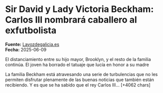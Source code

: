 # Sir David y Lady Victoria Beckham: Carlos III nombrará caballero al exfutbolista

**Fuente:** [Lavozdegalicia.es](https://www.lavozdegalicia.es/noticia/gente/2025/06/09/sir-david-lady-victoria-beckham-carlos-iii-nombrara-caballero-exfutbolista/00031749473849732875725.htm)  
**Fecha:** 2025-06-09

El distanciamiento entre su hijo mayor, Brooklyn, y el resto de la familia continúa. El joven ha borrado el tatuaje que lucía en honor a su madre

La familia Beckham está atravesando una serie de turbulencias que no les permiten disfrutar plenamente de las buenas noticias que también están recibiendo. Y es que se ha sabido que el rey Carlos III… [+4062 chars]
